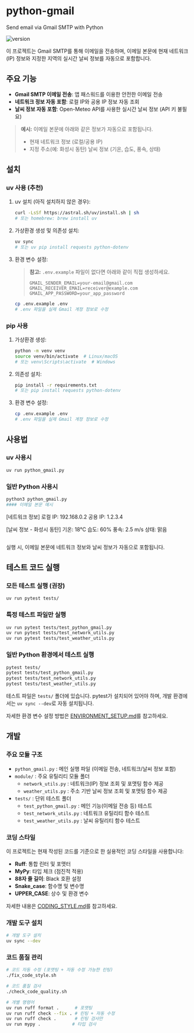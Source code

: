 # python-gmail
Send email via Gmail SMTP with Python


![version](https://img.shields.io/badge/version-0.2.1-blue)

이 프로젝트는 Gmail SMTP를 통해 이메일을 전송하며, 이메일 본문에 현재 네트워크(IP) 정보와 지정한 지역의 실시간 날씨 정보를 자동으로 포함합니다.

## 주요 기능

- **Gmail SMTP 이메일 전송**: 앱 패스워드를 이용한 안전한 이메일 전송
- **네트워크 정보 자동 포함**: 로컬 IP와 공용 IP 정보 자동 조회
- **날씨 정보 자동 포함**: Open-Meteo API를 사용한 실시간 날씨 정보 (API 키 불필요)

> **예시:**
> 이메일 본문에 아래와 같은 정보가 자동으로 포함됩니다.
> - 현재 네트워크 정보 (로컬/공용 IP)
> - 지정 주소(예: 화성시 동탄) 날씨 정보 (기온, 습도, 풍속, 상태)

## 설치

### uv 사용 (추천)

1. uv 설치 (아직 설치하지 않은 경우):
   ```bash
   curl -LsSf https://astral.sh/uv/install.sh | sh
   # 또는 homebrew: brew install uv
   ```

2. 가상환경 생성 및 의존성 설치:
   ```bash
   uv sync
   # 또는 uv pip install requests python-dotenv
   ```

3. 환경 변수 설정:
   > **참고:** `.env.example` 파일이 없다면 아래와 같이 직접 생성하세요.
   > ```env
   > GMAIL_SENDER_EMAIL=your-email@gmail.com
   > GMAIL_RECEIVER_EMAIL=receiver@example.com
   > GMAIL_APP_PASSWORD=your_app_password
   > ```
   ```bash
   cp .env.example .env
   # .env 파일을 실제 Gmail 계정 정보로 수정
   ```

### pip 사용

1. 가상환경 생성:
   ```bash
   python -m venv venv
   source venv/bin/activate  # Linux/macOS
   # 또는 venv\Scripts\activate  # Windows
   ```

2. 의존성 설치:
   ```bash
   pip install -r requirements.txt
   # 또는 pip install requests python-dotenv
   ```

3. 환경 변수 설정:
   ```bash
   cp .env.example .env
   # .env 파일을 실제 Gmail 계정 정보로 수정
   ```

## 사용법

### uv 사용시
```bash
uv run python_gmail.py
```

### 일반 Python 사용시
```bash
python3 python_gmail.py
#### 이메일 본문 예시
```
[네트워크 정보]
로컬 IP: 192.168.0.2
공용 IP: 1.2.3.4

[날씨 정보 - 화성시 동탄]
기온: 18°C
습도: 60%
풍속: 2.5 m/s
상태: 맑음
```
```

실행 시, 이메일 본문에 네트워크 정보와 날씨 정보가 자동으로 포함됩니다.


## 테스트 코드 실행

### 모든 테스트 실행 (권장)
```bash
uv run pytest tests/
```

### 특정 테스트 파일만 실행
```bash
uv run pytest tests/test_python_gmail.py
uv run pytest tests/test_network_utils.py
uv run pytest tests/test_weather_utils.py
```

### 일반 Python 환경에서 테스트 실행
```bash
pytest tests/
pytest tests/test_python_gmail.py
pytest tests/test_network_utils.py
pytest tests/test_weather_utils.py
```

테스트 파일은 `tests/` 폴더에 있습니다. pytest가 설치되어 있어야 하며, 개발 환경에서는 `uv sync --dev`로 자동 설치됩니다.

자세한 환경 변수 설정 방법은 [ENVIRONMENT_SETUP.md](ENVIRONMENT_SETUP.md)를 참고하세요.

## 개발


### 주요 모듈 구조

- `python_gmail.py` : 메인 실행 파일 (이메일 전송, 네트워크/날씨 정보 포함)
- `module/` : 주요 유틸리티 모듈 폴더
   - `network_utils.py` : 네트워크(IP) 정보 조회 및 포맷팅 함수 제공
   - `weather_utils.py` : 주소 기반 날씨 정보 조회 및 포맷팅 함수 제공
- `tests/` : 단위 테스트 폴더
   - `test_python_gmail.py` : 메인 기능(이메일 전송 등) 테스트
   - `test_network_utils.py` : 네트워크 유틸리티 함수 테스트
   - `test_weather_utils.py` : 날씨 유틸리티 함수 테스트

### 코딩 스타일

이 프로젝트는 현재 작성된 코드를 기준으로 한 실용적인 코딩 스타일을 사용합니다:

- **Ruff**: 통합 린터 및 포맷터
- **MyPy**: 타입 체크 (점진적 적용)
- **88자 줄 길이**: Black 호환 설정
- **Snake_case**: 함수명 및 변수명
- **UPPER_CASE**: 상수 및 환경 변수

자세한 내용은 [CODING_STYLE.md](CODING_STYLE.md)를 참고하세요.

### 개발 도구 설치

```bash
# 개발 도구 설치
uv sync --dev
```

### 코드 품질 관리

```bash
# 코드 자동 수정 (포맷팅 + 자동 수정 가능한 린팅)
./fix_code_style.sh

# 코드 품질 검사
./check_code_quality.sh

# 개별 명령어
uv run ruff format .      # 포맷팅
uv run ruff check --fix . # 린팅 + 자동 수정
uv run ruff check .       # 린팅 검사만
uv run mypy .            # 타입 검사
```
